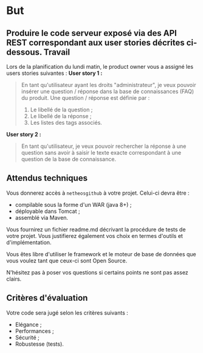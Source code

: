 But
===
Produire le code serveur exposé via des API REST correspondant aux user stories décrites ci-dessous. 
Travail
-------
Lors de la planification du lundi matin, le product owner vous a assigné les users stories suivantes :
**User story 1 :**
> En tant qu'utilisateur ayant les droits "administrateur", je veux pouvoir insérer une question / réponse dans la base de connaissances (FAQ) du produit. Une question / réponse est définie par :
> 1. Le libellé de la question ;
> 0. Le libellé de la réponse ;
> 0. Les listes des tags associés.

**User story 2 :**
> En tant qu'utilisateur, je veux pouvoir rechercher la réponse à une question sans avoir à saisir le texte exacte correspondant à une question de la base de connaissance.

Attendus techniques
-------------------
Vous donnerez accès à `netheosgithub` à votre projet. Celui-ci devra être :
* compilable sous la forme d'un WAR (java 8+) ;
* déployable dans Tomcat ;
* assemblé via Maven.

Vous fournirez un fichier readme.md décrivant la procédure de tests de votre projet. Vous justifierez également vos choix en termes d'outils et d'implémentation.

Vous êtes libre d'utiliser le framework et le moteur de base de données que vous voulez tant que ceux-ci sont Open Source.

N'hésitez pas à poser vos questions si certains points ne sont pas assez clairs.

Critères d'évaluation
-------------------
Votre code sera jugé selon les critères suivants :
- Elégance ;
- Performances ;
- Sécurité ;
- Robustesse (tests).
